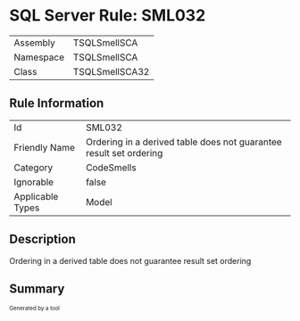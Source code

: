﻿# SQL Server Rule: SML032
  
|    |    |
|----|----|
| Assembly | TSQLSmellSCA |
| Namespace | TSQLSmellSCA |
| Class | TSQLSmellSCA32 |
  
## Rule Information
  
|    |    |
|----|----|
| Id | SML032 |
| Friendly Name | Ordering in a derived table does not guarantee result set ordering |
| Category | CodeSmells |
| Ignorable | false |
| Applicable Types | Model  |
  
## Description
  
Ordering in a derived table does not guarantee result set ordering
  
## Summary
  

  
<sub><sup>Generated by a tool</sup></sub>
